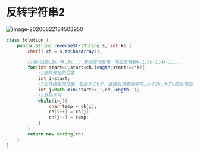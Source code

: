 # 反转字符串2

![image-20200822184503950](C:\Users\LY\AppData\Roaming\Typora\typora-user-images\image-20200822184503950.png)

```java
class Solution {
    public String reverseStr(String s, int k) {
        char[] ch = s.toCharArray();

        //每次从0,2k,4k,6k... 开始进行反转，向后反转到k-1,3k-1,4k-1...
        for(int start=0;start<ch.length;start+=2*k){
            //反转开始的位置
            int i=start;
            //反转结束的位置，包括少于k个，直接反转剩余字符;小于2k,大于k的反转前k个字符
            int j=Math.min(start+k-1,ch.length-1);
            //反转字符
            while(i<j){
                char temp = ch[i];
                ch[i++] = ch[j];
                ch[j--] = temp;
            }
        }
        return new String(ch);
    }
}
```

